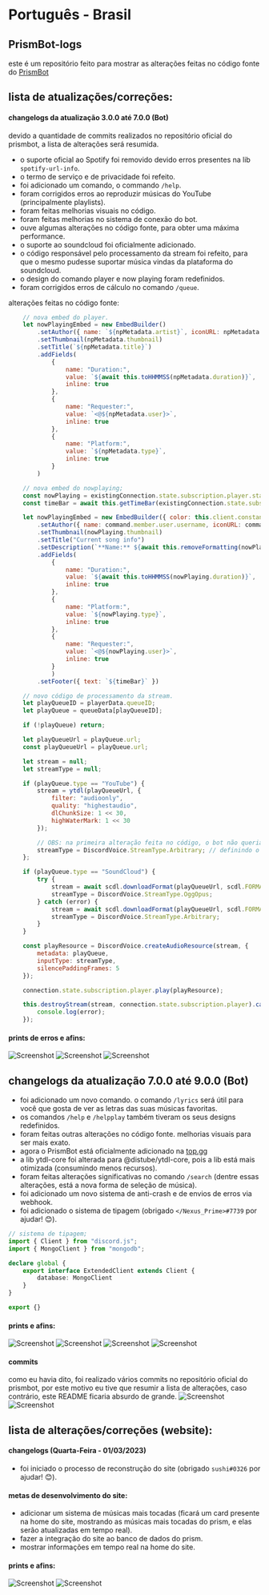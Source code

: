 # Português - Brasil 

## PrismBot-logs
este é um repositório feito para mostrar as alterações feitas no código fonte do [PrismBot](https://prismbot.site/)

## lista de atualizações/correções:
#### changelogs da atualização 3.0.0 até 7.0.0 (Bot)
devido a quantidade de commits realizados no repositório oficial do prismbot, a lista de alterações será resumida.

* o suporte oficial ao Spotify foi removido devido erros presentes na lib `spotify-url-info`.
* o termo de serviço e de privacidade foi refeito.
* foi adicionado um comando, o commando `/help`.
* foram corrigidos erros ao reproduzir músicas do YouTube (principalmente playlists).
* foram feitas melhorias visuais no código.
* foram feitas melhorias no sistema de conexão do bot.
* ouve algumas alterações no código fonte, para obter uma máxima performance.
* o suporte ao soundcloud foi oficialmente adicionado.
* o código responsável pelo processamento da stream foi refeito, para que o mesmo pudesse suportar música vindas da plataforma do soundcloud.
* o design do comando player e now playing foram redefinidos.
* foram corrigidos erros de cálculo no comando `/queue`.

alterações feitas no código fonte:
```js
    // nova embed do player.
    let nowPlayingEmbed = new EmbedBuilder()
        .setAuthor({ name: `${npMetadata.artist}`, iconURL: npMetadata.artistIcon })
        .setThumbnail(npMetadata.thumbnail)
        .setTitle(`${npMetadata.title}`)
        .addFields(
            {
                name: "Duration:",
                value: `${await this.toHHMMSS(npMetadata.duration)}`,
                inline: true
            },
            {
                name: "Requester:",
                value: `<@${npMetadata.user}>`,
                inline: true
            },
            {
                name: "Platform:",
                value: `${npMetadata.type}`,
                inline: true
            }
        )

    // nova embed do nowplaying;
    const nowPlaying = existingConnection.state.subscription.player.state.resource.metadata;
    const timeBar = await this.getTimeBar(existingConnection.state.subscription.player.state.resource.playbackDuration / 1000, nowPlaying.duration);

    let nowPlayingEmbed = new EmbedBuilder({ color: this.client.constants.colors.embed })
        .setAuthor({ name: command.member.user.username, iconURL: command.member.user.avatarURL({ dynamic: true }) })
        .setThumbnail(nowPlaying.thumbnail)
        .setTitle("Current song info")
        .setDescription(`**Name:** ${await this.removeFormatting(nowPlaying.title)}`)
        .addFields(
            {
                name: "Duration:",
                value: `${await this.toHHMMSS(nowPlaying.duration)}`,
                inline: true
            },
            {
                name: "Platform:",
                value: `${nowPlaying.type}`,
                inline: true
            },
            {
                name: "Requester:",
                value: `<@${nowPlaying.user}>`,
                inline: true
            }
            )
        .setFooter({ text: `${timeBar}` })

    // novo código de processamento da stream.
    let playQueueID = playerData.queueID;
    let playQueue = queueData[playQueueID];

    if (!playQueue) return;

    let playQueueUrl = playQueue.url;
    const playQueueUrl = playQueue.url;

    let stream = null;
    let streamType = null;

    if (playQueue.type == "YouTube") {
        stream = ytdl(playQueueUrl, {
            filter: "audioonly",
            quality: "highestaudio",
            dlChunkSize: 1 << 30,
            highWaterMark: 1 << 30
        });

        // OBS: na primeira alteração feita no código, o bot não queria reproduzir as música vindas do YouTube e SoundCloud, pois eu não havia definido um tipo de stream. As prints abaixo mostraram os erros.
        streamType = DiscordVoice.StreamType.Arbitrary; // definindo o tipo de stream dentro do pipeline (neste caso o Arbitrary é definido como "null" ou "unknown")
    };

    if (playQueue.type == "SoundCloud") {
        try {
            stream = await scdl.downloadFormat(playQueueUrl, scdl.FORMATS.OPUS, SOUNDCLOUD_CLIENT_ID);
            streamType = DiscordVoice.StreamType.OggOpus;
        } catch (error) {
            stream = await scdl.downloadFormat(playQueueUrl, scdl.FORMATS.MP3, SOUNDCLOUD_CLIENT_ID);
            streamType = DiscordVoice.StreamType.Arbitrary;
        }
    }

    const playResource = DiscordVoice.createAudioResource(stream, {
        metadata: playQueue,
        inputType: streamType,
        silencePaddingFrames: 5
    });

    connection.state.subscription.player.play(playResource);

    this.destroyStream(stream, connection.state.subscription.player).catch(error => {
        console.log(error);
    });
```

#### prints de erros e afins:
![Screenshot](https://cdn.discordapp.com/attachments/1011286935924396152/1082803265797881967/prismbot-image-1.png)
![Screenshot](https://media.discordapp.net/attachments/1011286935924396152/1086121748497449042/nowplaying.png)
![Screenshot](https://media.discordapp.net/attachments/1011286935924396152/1086121748266750023/streamerror.png?width=492&height=683)


## changelogs da atualização 7.0.0 até 9.0.0 (Bot)
* foi adicionado um novo comando. o comando `/lyrics` será útil para você que gosta de ver as letras das suas músicas favoritas.
* os comandos `/help` e `/helpplay` também tiveram os seus designs redefinidos.
* foram feitas outras alterações no código fonte. melhorias visuais para ser mais exato.
* agora o PrismBot está oficialmente adicionado na [top.gg](https://top.gg/bot/1010005602480689243/)
* a lib ytdl-core foi alterada para @distube/ytdl-core, pois a lib está mais otimizada (consumindo menos recursos).
* foram feitas alterações significativas no comando `/search` (dentre essas alterações, está a nova forma de seleção de música).
* foi adicionado um novo sistema de anti-crash e de envios de erros via webhook.
* foi adicionado o sistema de tipagem (obrigado `</Nexus_Prime>#7739` por ajudar! 😊).

```ts
// sistema de tipagem;
import { Client } from "discord.js";
import { MongoClient } from "mongodb";

declare global {
    export interface ExtendedClient extends Client {
        database: MongoClient
    }
}

export {}
```

#### prints e afins:
![Screenshot](https://media.discordapp.net/attachments/1011286935924396152/1082803725858508810/prismbot-image-3.png?width=526&height=683)
![Screenshot](https://media.discordapp.net/attachments/1011286935924396152/1086126710128398447/helpplay.png)
![Screenshot](https://media.discordapp.net/attachments/1011286935924396152/1086126710354886686/help.png)
![Screenshot](https://media.discordapp.net/attachments/1011286935924396152/1086127215227453501/anticrashsystem.png)

#### commits
como eu havia dito, foi realizado vários commits no repositório oficial do prismbot, por este motivo eu tive que resumir a lista de alterações, caso contrário, este README ficaria absurdo de grande.
![Screenshot](https://media.discordapp.net/attachments/1011286935924396152/1086131497125302313/commits2.png?width=1262&height=683)
![Screenshot](https://cdn.discordapp.com/attachments/1011286935924396152/1086131497330810931/commits.png)

## lista de alterações/correções (website):
#### changelogs (Quarta-Feira - 01/03/2023)
* foi iniciado o processo de reconstrução do site (obrigado `sushi#0326` por ajudar! 😊).

#### metas de desenvolvimento do site:
* adicionar um sistema de músicas mais tocadas (ficará um card presente na home do site, mostrando as músicas mais tocadas do prism, e elas serão atualizadas em tempo real).
* fazer a integração do site ao banco de dados do prism.
* mostrar informações em tempo real na home do site.

#### prints e afins:
![Screenshot](https://media.discordapp.net/attachments/1011286935924396152/1086128641576009728/website1.png?width=1366&height=683)
![Screenshot](https://media.discordapp.net/attachments/1011286935924396152/1086128641299193917/website2.png?width=1440&height=589)
